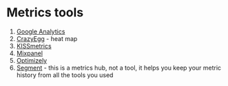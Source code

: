 # Metrics tools

1. [Google Analytics](https://analytics.google.com/analytics/web/provision/#/provision)
2. [CrazyEgg](https://www.crazyegg.com/) - heat map
3. [KISSmetrics](https://www.kissmetrics.io/)
4. [Mixpanel](https://mixpanel.com/)
5. [Optimizely](https://www.optimizely.com/)
6. [Segment](https://segment.com/) - this is a metrics hub, not a tool, it helps you keep your metric history from all the tools you used

